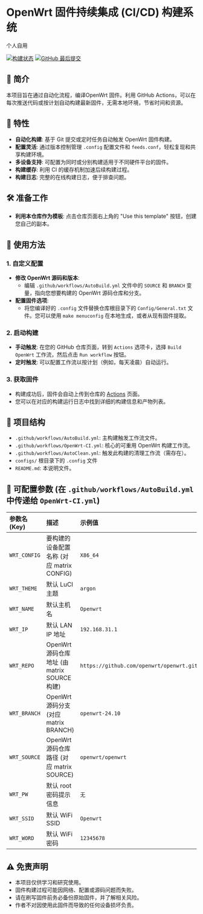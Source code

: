 # OpenWrt 固件持续集成 (CI/CD) 构建系统
个人自用

[![构建状态](https://img.shields.io/github/actions/workflow/status/Jiale23/Openwrt-CI/AutoBuild.yml?branch=main&label=构建状态)](https://github.com/Jiale23/Openwrt-CI/actions)
[![GitHub 最后提交](https://img.shields.io/github/last-commit/Jiale23/Openwrt-CI?label=最后更新)](https://github.com/Jiale23/Openwrt-CI/commits/main)

## 📌 简介

本项目旨在通过自动化流程，编译OpenWrt 固件。利用 GitHub Actions，可以在每次推送代码或按计划自动构建最新固件，无需本地环境，节省时间和资源。

## 🎯 特性

*   **自动化构建**: 基于 Git 提交或定时任务自动触发 OpenWrt 固件构建。
*   **配置灵活**: 通过版本控制管理 `.config` 配置文件和 `feeds.conf`，轻松复现和共享构建环境。
*   **多设备支持**: 可配置为同时或分别构建适用于不同硬件平台的固件。
*   **构建缓存**: 利用 CI 的缓存机制加速后续构建过程。
*   **构建日志**: 完整的在线构建日志，便于排查问题。

## 🛠️ 准备工作

*   **利用本仓库作为模板**: 点击仓库页面右上角的 "Use this template" 按钮，创建您自己的副本。

## 🚀 使用方法

### 1. 自定义配置

*   **修改 OpenWrt 源码和版本**:
    *   编辑 `.github/workflows/AutoBuild.yml` 文件中的 `SOURCE` 和 `BRANCH` 变量，指向您想要构建的 OpenWrt 源码仓库和分支。
*   **配置固件选项**:
    *   将您编译好的 `.config` 文件替换仓库根目录下的 `Config/General.txt` 文件。您可以使用 `make menuconfig` 在本地生成，或者从现有固件提取。
<!-- *   **配置软件包源 (Feeds)**:
    *   修改 `feeds.conf.default` 文件以添加或修改软件包源。如果需要使用自定义的 feeds 配置文件，请确保在构建脚本中正确引用它。 -->

### 2. 启动构建

<!-- *   **自动触发**: 推送 (`git push`) 更改到 `main` 分支，或者创建一个 Pull Request。 -->
*   **手动触发**: 在您的 GitHub 仓库页面，转到 `Actions` 选项卡，选择 `Build OpenWrt` 工作流，然后点击 `Run workflow` 按钮。
*   **定时触发**: 可以配置工作流以按计划（例如，每天凌晨）自动运行。

### 3. 获取固件

*   构建成功后，固件会自动上传到仓库的 [Actions](https://github.com/Jiale23/Openwrt-CI/actions) 页面。
*   您可以在对应的构建运行日志中找到详细的构建信息和产物列表。

## 📁 项目结构

*   `.github/workflows/AutoBuild.yml`: 主构建触发工作流文件。
*   `.github/workflows/OpenWrt-CI.yml`: 核心的可重用 OpenWrt 构建工作流。
*   `.github/workflows/AutoClean.yml`: 触发此构建的清理工作流（需存在）。
*   `configs/` 根目录下的 `.config` 文件
*   `README.md`: 本说明文件。

## 🧰 可配置参数 (在 `.github/workflows/AutoBuild.yml` 中传递给 `OpenWrt-CI.yml`)

| 参数名 (Key)     | 描述                                     | 示例值                 |
| :--------------- | :--------------------------------------- | :--------------------- |
| `WRT_CONFIG`     | 要构建的设备配置名称 (对应 matrix CONFIG) | `X86_64`               |
| `WRT_THEME`      | 默认 LuCI 主题                           | `argon`                |
| `WRT_NAME`       | 默认主机名                               | `Openwrt`              |
| `WRT_IP`         | 默认 LAN IP 地址                         | `192.168.31.1`         |
| `WRT_REPO`       | OpenWrt 源码仓库地址 (由 matrix SOURCE 构建) | `https://github.com/openwrt/openwrt.git` |
| `WRT_BRANCH`     | OpenWrt 源码分支 (对应 matrix BRANCH)    | `openwrt-24.10`        |
| `WRT_SOURCE`     | OpenWrt 源码仓库路径 (对应 matrix SOURCE) | `openwrt/openwrt`      |
| `WRT_PW`         | 默认 root 密码提示信息                   | `无`                   |
| `WRT_SSID`       | 默认 WiFi SSID                           | `Openwrt`              |
| `WRT_WORD`       | 默认 WiFi 密码                           | `12345678`             |


## ⚠️ 免责声明

*   本项目仅供学习和研究使用。
*   固件构建过程可能因网络、配置或源码问题而失败。
*   请在刷写固件前务必备份原始固件，并了解相关风险。
*   作者不对因使用此固件而导致的任何设备损坏负责。